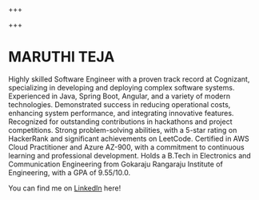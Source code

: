 +++

+++

# MARUTHI TEJA

Highly skilled Software Engineer with a proven track record at Cognizant, specializing in developing and deploying complex software systems. Experienced in Java, Spring Boot, Angular, and a variety of modern technologies. Demonstrated success in reducing operational costs, enhancing system performance, and integrating innovative features. Recognized for outstanding contributions in hackathons and project competitions. Strong problem-solving abilities, with a 5-star rating on HackerRank and significant achievements on LeetCode. Certified in AWS Cloud Practitioner and Azure AZ-900, with a commitment to continuous learning and professional development. Holds a B.Tech in Electronics and Communication Engineering from Gokaraju Rangaraju Institute of Engineering, with a GPA of 9.55/10.0.

 You can find me on [LinkedIn](https://www.linkedin.com/in/maruthi-teja/) here!